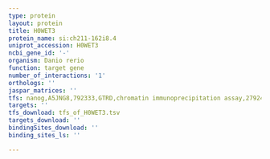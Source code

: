 ```yaml
---
type: protein
layout: protein
title: H0WET3
protein_name: si:ch211-162i8.4
uniprot_accession: H0WET3
ncbi_gene_id: '-'
organism: Danio rerio
function: target gene
number_of_interactions: '1'
orthologs: ''
jaspar_matrices: ''
tfs: nanog,A5JNG8,792333,GTRD,chromatin immunoprecipitation assay,27924024%5Buid%5D,No
targets: ''
tfs_download: tfs_of_H0WET3.tsv
targets_download: ''
bindingSites_download: ''
binding_sites_ls: ''

---
```

